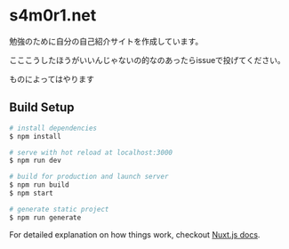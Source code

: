 # s4m0r1.net

勉強のために自分の自己紹介サイトを作成しています。

こここうしたほうがいいんじゃないの的なのあったらissueで投げてください。

ものによってはやります

## Build Setup

``` bash
# install dependencies
$ npm install

# serve with hot reload at localhost:3000
$ npm run dev

# build for production and launch server
$ npm run build
$ npm start

# generate static project
$ npm run generate
```

For detailed explanation on how things work, checkout [Nuxt.js docs](https://nuxtjs.org).
